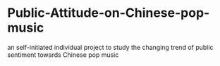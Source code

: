 # Public-Attitude-on-Chinese-pop-music
an self-initiated individual project to study the changing trend of public sentiment towards Chinese pop music

